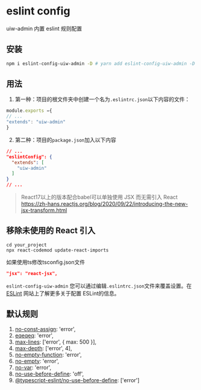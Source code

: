 # eslint config

uiw-admin 内置 eslint 规则配置


## 安装

```bash
npm i eslint-config-uiw-admin -D # yarn add eslint-config-uiw-admin -D
```

## 用法

1. 第一种：项目的根文件夹中创建一个名为`.eslintrc.json`以下内​​容的文件：

```js
module.exports ={
// ...
"extends": "uiw-admin"
}
```


2. 第二种：项目的`package.json`加入以下内容

```json
// ...
"eslintConfig": {
  "extends": [
    "uiw-admin"
  ]
}
// ...
```

> React17以上的版本配合babel可以单独使用 JSX 而无需引入 React
> https://zh-hans.reactjs.org/blog/2020/09/22/introducing-the-new-jsx-transform.html

## 移除未使用的 React 引入

```
cd your_project
npx react-codemod update-react-imports

```

如果使用ts修改tsconfig.json文件

```json
"jsx": "react-jsx",
```


`eslint-config-uiw-admin` 您可以通过编辑`.eslintrc.json`文件来覆盖设置。在 [ESLint](https://eslint.org/docs/user-guide/configuring) 网站上了解更多关于配置 ESLint的信息。

## 默认规则

 1. [no-const-assign](https://eslint.org/docs/rules/no-const-assign#no-const-assign): 'error',
 2. [eqeqeq](https://eslint.org/docs/rules/eqeqeq#eqeqeq): 'error',
 3. [max-lines](https://eslint.org/docs/rules/max-lines#max-lines): ['error', { max: 500 }],
 4. [max-depth](https://eslint.org/docs/rules/max-depth#max-depth): ['error', 4],
 5. [no-empty-function](https://eslint.org/docs/rules/no-empty-function#no-empty-function): 'error',
 6. [no-empty](https://eslint.org/docs/rules/no-empty#no-empty): 'error',
 7. [no-var](https://eslint.org/docs/rules/no-var#no-var): 'error',
 8. [no-use-before-define](https://eslint.org/docs/rules/no-use-before-define#no-use-before-define): 'off',
 9. [@typescript-eslint/no-use-before-define](https://github.com/typescript-eslint/typescript-eslint/blob/main/packages/eslint-plugin/src/rules/no-use-before-define.ts): ['error']